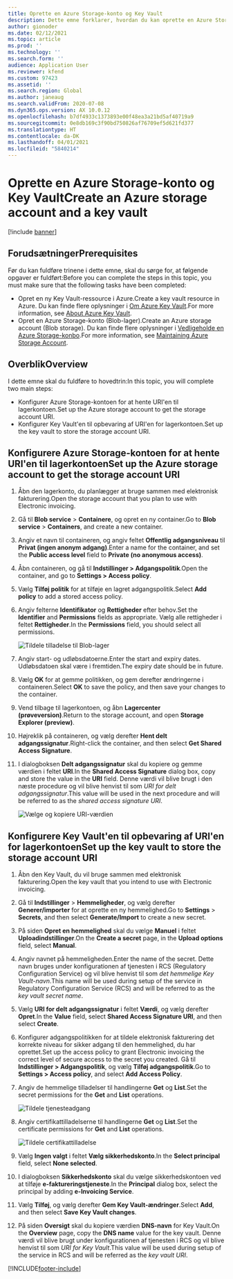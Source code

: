 ```yaml
---
title: Oprette en Azure Storage-konto og Key Vault
description: Dette emne forklarer, hvordan du kan oprette en Azure Storage-konto og Key Vault.
author: gionoder
ms.date: 02/12/2021
ms.topic: article
ms.prod: ''
ms.technology: ''
ms.search.form: ''
audience: Application User
ms.reviewer: kfend
ms.custom: 97423
ms.assetid: ''
ms.search.region: Global
ms.author: janeaug
ms.search.validFrom: 2020-07-08
ms.dyn365.ops.version: AX 10.0.12
ms.openlocfilehash: b7df4933c1373893e00f48ea3a21bd5af40719a9
ms.sourcegitcommit: 0e8db169c3f90bd750826af76709ef5d621fd377
ms.translationtype: HT
ms.contentlocale: da-DK
ms.lasthandoff: 04/01/2021
ms.locfileid: "5840214"
---
```

# <a name="create-an-azure-storage-account-and-a-key-vault"></a><span data-ttu-id="22d6c-103">Oprette en Azure Storage-konto og Key Vault</span><span class="sxs-lookup"><span data-stu-id="22d6c-103">Create an Azure storage account and a key vault</span></span>

[!include [banner](../includes/banner.md)]

## <a name="prerequisites"></a><span data-ttu-id="22d6c-104">Forudsætninger</span><span class="sxs-lookup"><span data-stu-id="22d6c-104">Prerequisites</span></span>

<span data-ttu-id="22d6c-105">Før du kan fuldføre trinene i dette emne, skal du sørge for, at følgende opgaver er fuldført:</span><span class="sxs-lookup"><span data-stu-id="22d6c-105">Before you can complete the steps in this topic, you must make sure that the following tasks have been completed:</span></span>

- <span data-ttu-id="22d6c-106">Opret en ny Key Vault-ressource i Azure.</span><span class="sxs-lookup"><span data-stu-id="22d6c-106">Create a key vault resource in Azure.</span></span> <span data-ttu-id="22d6c-107">Du kan finde flere oplysninger i [Om Azure Key Vault](https://docs.microsoft.com/azure/key-vault/general/overview).</span><span class="sxs-lookup"><span data-stu-id="22d6c-107">For more information, see [About Azure Key Vault](https://docs.microsoft.com/azure/key-vault/general/overview).</span></span>
- <span data-ttu-id="22d6c-108">Opret en Azure Storage-konto (Blob-lager).</span><span class="sxs-lookup"><span data-stu-id="22d6c-108">Create an Azure storage account (Blob storage).</span></span> <span data-ttu-id="22d6c-109">Du kan finde flere oplysninger i [Vedligeholde en Azure Storage-konbo](https://docs.microsoft.com/azure/storage/blobs/).</span><span class="sxs-lookup"><span data-stu-id="22d6c-109">For more information, see [Maintaining Azure Storage Account](https://docs.microsoft.com/azure/storage/blobs/).</span></span>

## <a name="overview"></a><span data-ttu-id="22d6c-110">Overblik</span><span class="sxs-lookup"><span data-stu-id="22d6c-110">Overview</span></span>

<span data-ttu-id="22d6c-111">I dette emne skal du fuldføre to hovedtrin:</span><span class="sxs-lookup"><span data-stu-id="22d6c-111">In this topic, you will complete two main steps:</span></span>

- <span data-ttu-id="22d6c-112">Konfigurer Azure Storage-kontoen for at hente URI'en til lagerkontoen.</span><span class="sxs-lookup"><span data-stu-id="22d6c-112">Set up the Azure storage account to get the storage account URI.</span></span>
- <span data-ttu-id="22d6c-113">Konfigurer Key Vault'en til opbevaring af URI'en for lagerkontoen.</span><span class="sxs-lookup"><span data-stu-id="22d6c-113">Set up the key vault to store the storage account URI.</span></span>

## <a name="set-up-the-azure-storage-account-to-get-the-storage-account-uri"></a><span data-ttu-id="22d6c-114">Konfigurere Azure Storage-kontoen for at hente URI'en til lagerkontoen</span><span class="sxs-lookup"><span data-stu-id="22d6c-114">Set up the Azure storage account to get the storage account URI</span></span>

1. <span data-ttu-id="22d6c-115">Åbn den lagerkonto, du planlægger at bruge sammen med elektronisk fakturering.</span><span class="sxs-lookup"><span data-stu-id="22d6c-115">Open the storage account that you plan to use with Electronic invoicing.</span></span>
2. <span data-ttu-id="22d6c-116">Gå til **Blob service** \> **Containere**, og opret en ny container.</span><span class="sxs-lookup"><span data-stu-id="22d6c-116">Go to **Blob service** \> **Containers**, and create a new container.</span></span>
3. <span data-ttu-id="22d6c-117">Angiv et navn til containeren, og angiv feltet **Offentlig adgangsniveau** til **Privat (ingen anonym adgang)**.</span><span class="sxs-lookup"><span data-stu-id="22d6c-117">Enter a name for the container, and set the **Public access level** field to **Private (no anonymous access)**.</span></span>
4. <span data-ttu-id="22d6c-118">Åbn containeren, og gå til **Indstillinger \> Adgangspolitik**.</span><span class="sxs-lookup"><span data-stu-id="22d6c-118">Open the container, and go to **Settings \> Access policy**.</span></span>
5. <span data-ttu-id="22d6c-119">Vælg **Tilføj politik** for at tilføje en lagret adgangspolitik.</span><span class="sxs-lookup"><span data-stu-id="22d6c-119">Select **Add policy** to add a stored access policy.</span></span>
6. <span data-ttu-id="22d6c-120">Angiv felterne **Identifikator** og **Rettigheder** efter behov.</span><span class="sxs-lookup"><span data-stu-id="22d6c-120">Set the **Identifier** and **Permissions** fields as appropriate.</span></span> <span data-ttu-id="22d6c-121">Vælg alle rettigheder i feltet **Rettigheder**.</span><span class="sxs-lookup"><span data-stu-id="22d6c-121">In the **Permissions** field, you should select all permissions.</span></span>

    ![Tildele tilladelse til Blob-lager](media/e-Invoicing-services-create-azure-resources-grant-blob-permissions.png)

7. <span data-ttu-id="22d6c-123">Angiv start- og udløbsdatoerne.</span><span class="sxs-lookup"><span data-stu-id="22d6c-123">Enter the start and expiry dates.</span></span> <span data-ttu-id="22d6c-124">Udløbsdatoen skal være i fremtiden.</span><span class="sxs-lookup"><span data-stu-id="22d6c-124">The expiry date should be in future.</span></span>
8. <span data-ttu-id="22d6c-125">Vælg **OK** for at gemme politikken, og gem derefter ændringerne i containeren.</span><span class="sxs-lookup"><span data-stu-id="22d6c-125">Select **OK** to save the policy, and then save your changes to the container.</span></span>
9. <span data-ttu-id="22d6c-126">Vend tilbage til lagerkontoen, og åbn **Lagercenter (prøveversion)**.</span><span class="sxs-lookup"><span data-stu-id="22d6c-126">Return to the storage account, and open **Storage Explorer (preview)**.</span></span>
10. <span data-ttu-id="22d6c-127">Højreklik på containeren, og vælg derefter **Hent delt adgangssignatur**.</span><span class="sxs-lookup"><span data-stu-id="22d6c-127">Right-click the container, and then select **Get Shared Access Signature**.</span></span>
11. <span data-ttu-id="22d6c-128">I dialogboksen **Delt adgangssignatur** skal du kopiere og gemme værdien i feltet **URI**.</span><span class="sxs-lookup"><span data-stu-id="22d6c-128">In the **Shared Access Signature** dialog box, copy and store the value in the **URI** field.</span></span> <span data-ttu-id="22d6c-129">Denne værdi vil blive brugt i den næste procedure og vil blive henvist til som *URI for delt adgangssignatur*.</span><span class="sxs-lookup"><span data-stu-id="22d6c-129">This value will be used in the next procedure and will be referred to as the *shared access signature URI*.</span></span>

    ![Vælge og kopiere URI-værdien](media/e-Invoicing-services-create-azure-resources-select-and-copy-uri.png)

## <a name="set-up-the-key-vault-to-store-the-storage-account-uri"></a><span data-ttu-id="22d6c-131">Konfigurere Key Vault'en til opbevaring af URI'en for lagerkontoen</span><span class="sxs-lookup"><span data-stu-id="22d6c-131">Set up the key vault to store the storage account URI</span></span>

1. <span data-ttu-id="22d6c-132">Åbn den Key Vault, du vil bruge sammen med elektronisk fakturering.</span><span class="sxs-lookup"><span data-stu-id="22d6c-132">Open the key vault that you intend to use with Electronic invoicing.</span></span>
2. <span data-ttu-id="22d6c-133">Gå til **Indstillinger** \> **Hemmeligheder**, og vælg derefter **Generer/importer** for at oprette en ny hemmelighed.</span><span class="sxs-lookup"><span data-stu-id="22d6c-133">Go to **Settings** \> **Secrets**, and then select **Generate/Import** to create a new secret.</span></span>
3. <span data-ttu-id="22d6c-134">På siden **Opret en hemmelighed** skal du vælge **Manuel** i feltet **Uploadindstillinger**.</span><span class="sxs-lookup"><span data-stu-id="22d6c-134">On the **Create a secret** page, in the **Upload options** field, select **Manual**.</span></span>
4. <span data-ttu-id="22d6c-135">Angiv navnet på hemmeligheden.</span><span class="sxs-lookup"><span data-stu-id="22d6c-135">Enter the name of the secret.</span></span> <span data-ttu-id="22d6c-136">Dette navn bruges under konfigurationen af tjenesten i RCS (Regulatory Configuration Service) og vil blive henvist til som *det hemmelige Key Vault-navn*.</span><span class="sxs-lookup"><span data-stu-id="22d6c-136">This name will be used during setup of the service in Regulatory Configuration Service (RCS) and will be referred to as the *key vault secret name*.</span></span>
5. <span data-ttu-id="22d6c-137">Vælg **URI for delt adgangssignatur** i feltet **Værdi**, og vælg derefter **Opret**.</span><span class="sxs-lookup"><span data-stu-id="22d6c-137">In the **Value** field, select **Shared Access Signature URI**, and then select **Create**.</span></span>
6. <span data-ttu-id="22d6c-138">Konfigurer adgangspolitikken for at tildele elektronisk fakturering det korrekte niveau for sikker adgang til den hemmelighed, du har oprettet.</span><span class="sxs-lookup"><span data-stu-id="22d6c-138">Set up the access policy to grant Electronic invoicing the correct level of secure access to the secret you created.</span></span> <span data-ttu-id="22d6c-139">Gå til **Indstillinger \> Adgangspolitik**, og vælg **Tilføj adgangspolitik**.</span><span class="sxs-lookup"><span data-stu-id="22d6c-139">Go to **Settings \> Access policy**, and select **Add Access Policy**.</span></span>
7. <span data-ttu-id="22d6c-140">Angiv de hemmelige tilladelser til handlingerne **Get** og **List**.</span><span class="sxs-lookup"><span data-stu-id="22d6c-140">Set the secret permissions for the **Get** and **List** operations.</span></span>

    ![Tildele tjenesteadgang](media/e-Invoicing-services-create-azure-resources-grant-service-access.png)

8. <span data-ttu-id="22d6c-142">Angiv certifikattilladelserne til handlingerne **Get** og **List**.</span><span class="sxs-lookup"><span data-stu-id="22d6c-142">Set the certificate permissions for **Get** and **List** operations.</span></span>

    ![Tildele certifikattilladelse](media/e-Invoicing-services-create-azure-resources-grant-certificate-permission.png)

9. <span data-ttu-id="22d6c-144">Vælg **Ingen valgt** i feltet **Vælg sikkerhedskonto**.</span><span class="sxs-lookup"><span data-stu-id="22d6c-144">In the **Select principal** field, select **None selected**.</span></span>
10. <span data-ttu-id="22d6c-145">I dialogboksen **Sikkerhedskonto** skal du vælge sikkerhedskontoen ved at tilføje **e-faktureringstjeneste**.</span><span class="sxs-lookup"><span data-stu-id="22d6c-145">In the **Principal** dialog box, select the principal by adding **e-Invoicing Service**.</span></span>
11. <span data-ttu-id="22d6c-146">Vælg **Tilføj**, og vælg derefter **Gem Key Vault-ændringer**.</span><span class="sxs-lookup"><span data-stu-id="22d6c-146">Select **Add**, and then select **Save Key Vault changes**.</span></span>
12. <span data-ttu-id="22d6c-147">På siden **Oversigt** skal du kopiere værdien **DNS-navn** for Key Vault.</span><span class="sxs-lookup"><span data-stu-id="22d6c-147">On the **Overview** page, copy the **DNS name** value for the key vault.</span></span> <span data-ttu-id="22d6c-148">Denne værdi vil blive brugt under konfigurationen af tjenesten i RCS og vil blive henvist til som *URI for Key Vault*.</span><span class="sxs-lookup"><span data-stu-id="22d6c-148">This value will be used during setup of the service in RCS and will be referred as the *key vault URI*.</span></span>



[!INCLUDE[footer-include](../../includes/footer-banner.md)]

